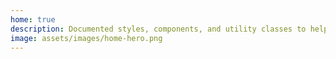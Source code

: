 ```yaml
---
home: true
description: Documented styles, components, and utility classes to help you quickly design and build unified experiences across Dialpad and Dialpad Meetings.
image: assets/images/home-hero.png
---
```

